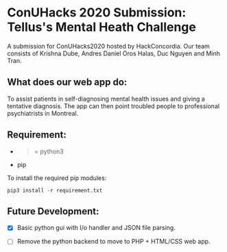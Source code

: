 # ConUHacks 2020 Submission: Tellus's Mental Heath Challenge

A submission for ConUHacks2020 hosted by HackConcordia. Our team consists of Krishna Dube, Andres Daniel Oros Halas, Duc Nguyen and Minh Tran.

## What does our web app do:

To assist patients in self-diagnosing mental health issues and giving a tentative diagnosis. The app can then point troubled people to professional psychiatrists in Montreal.

## Requirement:

* >= python3
* pip 

To install the required pip modules:

```
pip3 install -r requirement.txt
```

## Future Development:
- [x] Basic python gui with I/o handler and JSON file parsing.
- [ ] Remove the python backend to move to PHP + HTML/CSS web app.

